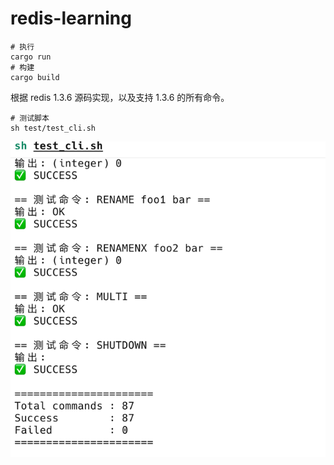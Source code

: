 # redis-learning

```shell
# 执行
cargo run
# 构建
cargo build
```
根据 redis 1.3.6 源码实现，以及支持 1.3.6 的所有命令。

```shell
# 测试脚本
sh test/test_cli.sh
```

![img.png](img.png)

